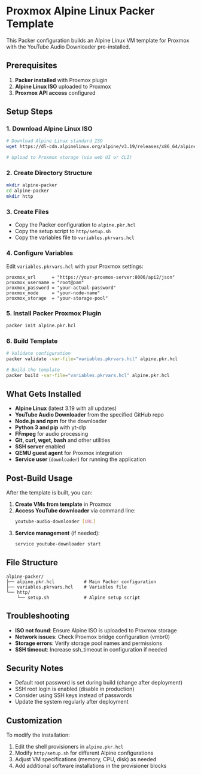 # Proxmox Alpine Linux Packer Template

This Packer configuration builds an Alpine Linux VM template for Proxmox with the YouTube Audio Downloader pre-installed.

## Prerequisites

1. **Packer installed** with Proxmox plugin
2. **Alpine Linux ISO** uploaded to Proxmox
3. **Proxmox API access** configured

## Setup Steps

### 1. Download Alpine Linux ISO

```bash
# Download Alpine Linux standard ISO
wget https://dl-cdn.alpinelinux.org/alpine/v3.19/releases/x86_64/alpine-standard-3.19.0-x86_64.iso

# Upload to Proxmox storage (via web UI or CLI)
```

### 2. Create Directory Structure

```bash
mkdir alpine-packer
cd alpine-packer
mkdir http
```

### 3. Create Files

- Copy the Packer configuration to `alpine.pkr.hcl`
- Copy the setup script to `http/setup.sh`
- Copy the variables file to `variables.pkrvars.hcl`

### 4. Configure Variables

Edit `variables.pkrvars.hcl` with your Proxmox settings:

```hcl
proxmox_url      = "https://your-proxmox-server:8006/api2/json"
proxmox_username = "root@pam"
proxmox_password = "your-actual-password"
proxmox_node     = "your-node-name"
proxmox_storage  = "your-storage-pool"
```

### 5. Install Packer Proxmox Plugin

```bash
packer init alpine.pkr.hcl
```

### 6. Build Template

```bash
# Validate configuration
packer validate -var-file="variables.pkrvars.hcl" alpine.pkr.hcl

# Build the template
packer build -var-file="variables.pkrvars.hcl" alpine.pkr.hcl
```

## What Gets Installed

- **Alpine Linux** (latest 3.19 with all updates)
- **YouTube Audio Downloader** from the specified GitHub repo
- **Node.js and npm** for the downloader
- **Python 3 and pip** with yt-dlp
- **FFmpeg** for audio processing
- **Git, curl, wget, bash** and other utilities
- **SSH server** enabled
- **QEMU guest agent** for Proxmox integration
- **Service user** (`downloader`) for running the application

## Post-Build Usage

After the template is built, you can:

1. **Create VMs from template** in Proxmox
2. **Access YouTube downloader** via command line:
   ```bash
   youtube-audio-downloader [URL]
   ```
3. **Service management** (if needed):
   ```bash
   service youtube-downloader start
   ```

## File Structure

```
alpine-packer/
├── alpine.pkr.hcl           # Main Packer configuration
├── variables.pkrvars.hcl    # Variables file
└── http/
    └── setup.sh             # Alpine setup script
```

## Troubleshooting

- **ISO not found**: Ensure Alpine ISO is uploaded to Proxmox storage
- **Network issues**: Check Proxmox bridge configuration (vmbr0)
- **Storage errors**: Verify storage pool names and permissions
- **SSH timeout**: Increase ssh_timeout in configuration if needed

## Security Notes

- Default root password is set during build (change after deployment)
- SSH root login is enabled (disable in production)
- Consider using SSH keys instead of passwords
- Update the system regularly after deployment

## Customization

To modify the installation:

1. Edit the shell provisioners in `alpine.pkr.hcl`
2. Modify `http/setup.sh` for different Alpine configurations
3. Adjust VM specifications (memory, CPU, disk) as needed
4. Add additional software installations in the provisioner blocks